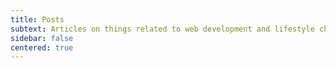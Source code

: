 ```yaml
---
title: Posts
subtext: Articles on things related to web development and lifestyle choices
sidebar: false
centered: true
---
```


<script setup>
import AppHome from '@/components/AppHome.vue'
</script>

<AppHome />
